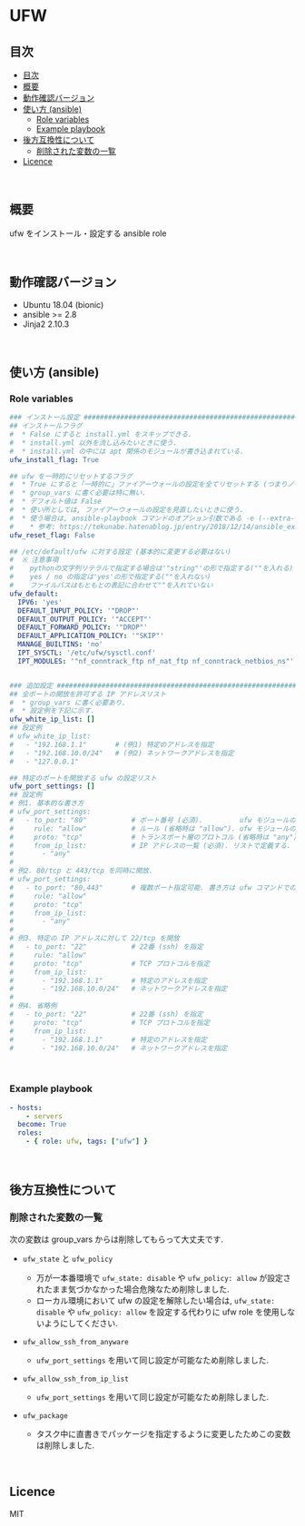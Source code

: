 # UFW

## 目次

<!-- TOC depthFrom:2 -->

- [目次](#目次)
- [概要](#概要)
- [動作確認バージョン](#動作確認バージョン)
- [使い方 (ansible)](#使い方-ansible)
    - [Role variables](#role-variables)
    - [Example playbook](#example-playbook)
- [後方互換性について](#後方互換性について)
    - [削除された変数の一覧](#削除された変数の一覧)
- [Licence](#licence)

<!-- /TOC -->

<br>

## 概要

ufw をインストール・設定する ansible role

<br>

## 動作確認バージョン

- Ubuntu 18.04 (bionic)
- ansible >= 2.8
- Jinja2 2.10.3

<br>

## 使い方 (ansible)

### Role variables

```yaml
### インストール設定 ###############################################################################
## インストールフラグ
#  * False にすると install.yml をスキップできる.
#  * install.yml 以外を流し込みたいときに使う.
#  * install.yml の中には apt 関係のモジュールが書き込まれている.
ufw_install_flag: True

## ufw を一時的にリセットするフラグ
#  * True にすると「一時的に」ファイアーウォールの設定を全てリセットする (つまりノーガード状態).
#  * group_vars に書く必要は特に無い.
#  * デフォルト値は False
#  * 使い所としては, ファイアーウォールの設定を見直したいときに使う.
#  * 使う場合は, ansible-playbook コマンドのオプション引数である -e (--extra-vars) を付け足して意識的に使うことを心がける.
#    * 参考: https://tekunabe.hatenablog.jp/entry/2018/12/14/ansible_extra_vars_file
ufw_reset_flag: False

## /etc/default/ufw に対する設定 (基本的に変更する必要はない)
#  ※ 注意事項
#    pythonの文字列リテラルで指定する場合は'"string"'の形で指定する(""を入れる)
#    yes / no の指定は'yes'の形で指定する(""を入れない)
#    ファイルパスはもともとの表記に合わせて""を入れていない
ufw_default:
  IPV6: 'yes'
  DEFAULT_INPUT_POLICY: '"DROP"'
  DEFAULT_OUTPUT_POLICY: '"ACCEPT"'
  DEFAULT_FORWARD_POLICY: '"DROP"'
  DEFAULT_APPLICATION_POLICY: '"SKIP"'
  MANAGE_BUILTINS: 'no'
  IPT_SYSCTL: '/etc/ufw/sysctl.conf'
  IPT_MODULES: '"nf_conntrack_ftp nf_nat_ftp nf_conntrack_netbios_ns"'


### 追加設定 #######################################################################################
## 全ポートの開放を許可する IP アドレスリスト
#  * group_vars に書く必要あり.
#  * 設定例を下記に示す.
ufw_white_ip_list: []
## 設定例
# ufw_white_ip_list:
#   - "192.168.1.1"       # (例1) 特定のアドレスを指定
#   - "192.168.10.0/24"   # (例2) ネットワークアドレスを指定
#   - "127.0.0.1"

## 特定のポートを開放する ufw の設定リスト
ufw_port_settings: []
## 設定例
# 例1. 基本的な書き方
# ufw_port_settings:
#   - to_port: "80"           # ポート番号 (必須).         ufw モジュールの to_proto と同じ形式
#     rule: "allow"           # ルール (省略時は "allow"). ufw モジュールの rules と同じ形式
#     proto: "tcp"            # トランスポート層のプロトコル (省略時は "any"). ufw モジュールの proto と同じ形式
#     from_ip_list:           # IP アドレスの一覧 (必須). リストで定義する.
#       - "any"
#
# 例2. 80/tcp と 443/tcp を同時に開放.
# ufw_port_settings:
#   - to_port: "80,443"       # 複数ポート指定可能. 書き方は ufw コマンドでの設定時と同じ.
#     rule: "allow"
#     proto: "tcp"
#     from_ip_list:
#       - "any"
#
# 例3. 特定の IP アドレスに対して 22/tcp を開放
#   - to_port: "22"           # 22番 (ssh) を指定
#     rule: "allow"
#     proto: "tcp"            # TCP プロトコルを指定
#     from_ip_list:
#       - "192.168.1.1"       # 特定のアドレスを指定
#       - "192.168.10.0/24"   # ネットワークアドレスを指定
#
# 例4. 省略例
#   - to_port: "22"           # 22番 (ssh) を指定
#     proto: "tcp"            # TCP プロトコルを指定
#     from_ip_list:
#       - "192.168.1.1"       # 特定のアドレスを指定
#       - "192.168.10.0/24"   # ネットワークアドレスを指定
```

<br>

### Example playbook

```yaml
- hosts:
    - servers
  become: True
  roles:
    - { role: ufw, tags: ["ufw"] }
```

<br>

## 後方互換性について

### 削除された変数の一覧

次の変数は group_vars からは削除してもらって大丈夫です.

* `ufw_state` と `ufw_policy`
  * 万が一本番環境で `ufw_state: disable` や `ufw_policy: allow` が設定されたまま気づかなかった場合危険なため削除しました.
  * ローカル環境において ufw の設定を解除したい場合は, `ufw_state: disable` や `ufw_policy: allow` を設定する代わりに ufw role を使用しないようにしてください.

* `ufw_allow_ssh_from_anyware`
  * `ufw_port_settings` を用いて同じ設定が可能なため削除しました.
* `ufw_allow_ssh_from_ip_list`
  * `ufw_port_settings` を用いて同じ設定が可能なため削除しました.
* `ufw_package`
  * タスク中に直書きでパッケージを指定するように変更したためこの変数は削除しました.

<br>

## Licence
MIT
